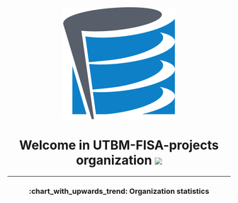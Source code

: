 <div id="header" align="center">
  <img src="./UTBM%20Logo.png"/>
  <h1>
    Welcome in UTBM-FISA-projects organization
    <img src="https://media.giphy.com/media/hvRJCLFzcasrR4ia7z/giphy.gif" width="30px"/>
  </h1>
</div>

---

<h3 align="center">
  :chart_with_upwards_trend: Organization statistics
</h3>
